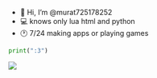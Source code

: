 - 👋 Hi, I’m @murat725178252
- 💻 knows only lua html and python
- 🕐 7/24 making apps or playing games
```python
print(":3")
```
<img src="https://github-readme-stats.vercel.app/api/top-langs/?username=XCATsGIT&langs_count=5&title_color=0891b2&text_color=ffffff&icon_color=0891b2&bg_color=1c1917&hide_border=true&locale=en&"> </img>
